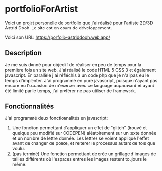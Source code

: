 # portfolioForArtist 
Voici un projet personelle de portfolio que j'ai réalisé pour l'artiste 2D/3D Astrid Dooh.
Le site est en cours de développement.

Voici son URL: https://porfolio-astriddooh.web.app/

## Description
Je me suis donné pour objectif de réaliser en peu de temps pour la première fois un site web. J'ai réalisé le code HTML 5 CSS 3 et également javascript. 
En parallèle j'ai réfléchis à un code php que je n'ai pas eu le temps d'implenter. J'ai programmé en pure javascript, puisque n'ayant pas encore eu l'occasion de m'exercer avec ce language auparavant et ayant été limité par le temps, j'ai préférer ne pas utiliser de framework. 

## Fonctionnalités
J'ai programmé deux fonctionnalités en javascript: 
1. Une fonction permettant d'appliquer un effet de "glitch" (trouvé et quelque peu modifié sur CODEPEN) aléatoirement sur un texte donnée et un nombre de lettre donnée. Les lettres se voient appliqué l'effet avant de changer de police, et réiterer le processus autant de fois que voulu.  
2. (pas terminé) Une fonction permettant de crée un grillage d'images de tailles différents où l'espaces entres les images restent toujours le même.  




